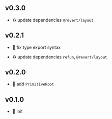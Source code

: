 ## v0.3.0

* ♻️ update dependencies `@revert/layout`

## v0.2.1

* 🐞 fix type export syntax

* ♻️ update dependencies `refun`, `@revert/layout`

## v0.2.0

* 🌱 add `PrimitiveRoot`

## v0.1.0

* 🐣 init
